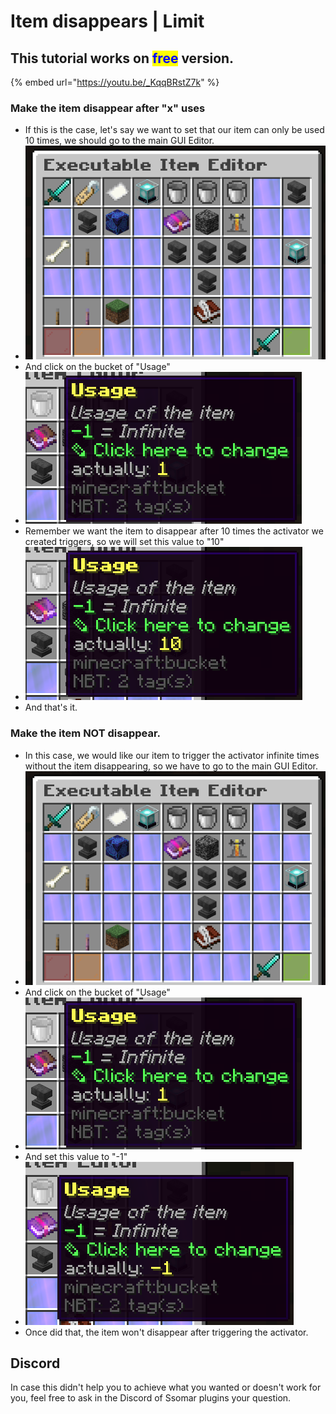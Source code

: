 # Item disappears | Limit

## This tutorial works on <mark style="color:blue;">free</mark> version.



{% embed url="https://youtu.be/_KqqBRstZ7k" %}

### Make the item disappear after "x" uses

* If this is the case, let's say we want to set that our item can only be used 10 times, we should go to the main GUI Editor.
* ![](<../../../.gitbook/assets/image (107).png>)
* And click on the bucket of "Usage"
* ![](<../../../.gitbook/assets/image (377).png>)
* Remember we want the item to disappear after 10 times the activator we created triggers, so we will set this value to "10"
* ![](<../../../.gitbook/assets/image (320).png>)
* And that's it.

### Make the item NOT disappear.

* In this case, we would like our item to trigger the activator infinite times without the item disappearing, so we have to go to the main GUI Editor.
* ![](<../../../.gitbook/assets/image (123).png>)
* And click on the bucket of "Usage"
* ![](<../../../.gitbook/assets/image (390).png>)
* And set this value to "-1"
* ![](<../../../.gitbook/assets/image (124).png>)
* Once did that, the item won't disappear after triggering the activator.

## Discord

In case this didn't help you to achieve what you wanted or doesn't work for you, feel free to ask in the Discord of Ssomar plugins your question.
